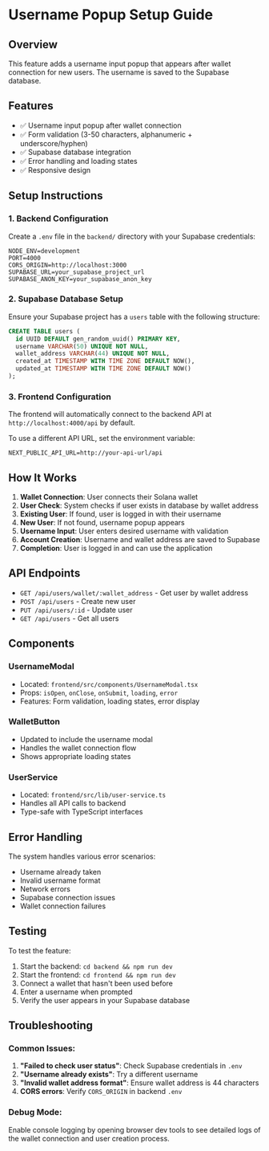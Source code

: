 # Username Popup Setup Guide

## Overview
This feature adds a username input popup that appears after wallet connection for new users. The username is saved to the Supabase database.

## Features
- ✅ Username input popup after wallet connection
- ✅ Form validation (3-50 characters, alphanumeric + underscore/hyphen)
- ✅ Supabase database integration
- ✅ Error handling and loading states
- ✅ Responsive design

## Setup Instructions

### 1. Backend Configuration
Create a `.env` file in the `backend/` directory with your Supabase credentials:

```env
NODE_ENV=development
PORT=4000
CORS_ORIGIN=http://localhost:3000
SUPABASE_URL=your_supabase_project_url
SUPABASE_ANON_KEY=your_supabase_anon_key
```

### 2. Supabase Database Setup
Ensure your Supabase project has a `users` table with the following structure:

```sql
CREATE TABLE users (
  id UUID DEFAULT gen_random_uuid() PRIMARY KEY,
  username VARCHAR(50) UNIQUE NOT NULL,
  wallet_address VARCHAR(44) UNIQUE NOT NULL,
  created_at TIMESTAMP WITH TIME ZONE DEFAULT NOW(),
  updated_at TIMESTAMP WITH TIME ZONE DEFAULT NOW()
);
```

### 3. Frontend Configuration
The frontend will automatically connect to the backend API at `http://localhost:4000/api` by default.

To use a different API URL, set the environment variable:
```env
NEXT_PUBLIC_API_URL=http://your-api-url/api
```

## How It Works

1. **Wallet Connection**: User connects their Solana wallet
2. **User Check**: System checks if user exists in database by wallet address
3. **Existing User**: If found, user is logged in with their username
4. **New User**: If not found, username popup appears
5. **Username Input**: User enters desired username with validation
6. **Account Creation**: Username and wallet address are saved to Supabase
7. **Completion**: User is logged in and can use the application

## API Endpoints

- `GET /api/users/wallet/:wallet_address` - Get user by wallet address
- `POST /api/users` - Create new user
- `PUT /api/users/:id` - Update user
- `GET /api/users` - Get all users

## Components

### UsernameModal
- Located: `frontend/src/components/UsernameModal.tsx`
- Props: `isOpen`, `onClose`, `onSubmit`, `loading`, `error`
- Features: Form validation, loading states, error display

### WalletButton
- Updated to include the username modal
- Handles the wallet connection flow
- Shows appropriate loading states

### UserService
- Located: `frontend/src/lib/user-service.ts`
- Handles all API calls to backend
- Type-safe with TypeScript interfaces

## Error Handling

The system handles various error scenarios:
- Username already taken
- Invalid username format
- Network errors
- Supabase connection issues
- Wallet connection failures

## Testing

To test the feature:
1. Start the backend: `cd backend && npm run dev`
2. Start the frontend: `cd frontend && npm run dev`
3. Connect a wallet that hasn't been used before
4. Enter a username when prompted
5. Verify the user appears in your Supabase database

## Troubleshooting

### Common Issues:
1. **"Failed to check user status"**: Check Supabase credentials in `.env`
2. **"Username already exists"**: Try a different username
3. **"Invalid wallet address format"**: Ensure wallet address is 44 characters
4. **CORS errors**: Verify `CORS_ORIGIN` in backend `.env`

### Debug Mode:
Enable console logging by opening browser dev tools to see detailed logs of the wallet connection and user creation process.
